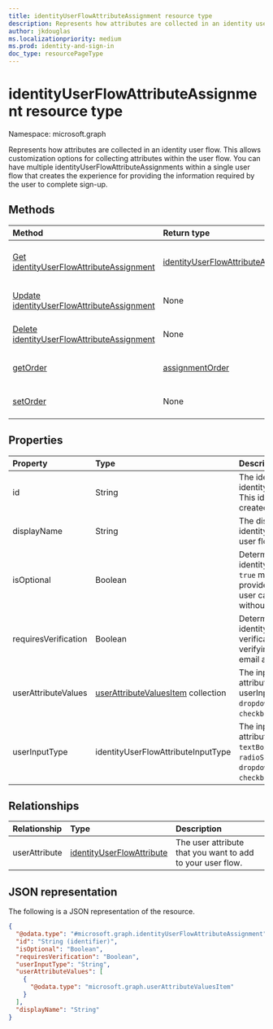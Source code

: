 ```yaml
---
title: identityUserFlowAttributeAssignment resource type
description: Represents how attributes are collected in an identity user flow.
author: jkdouglas
ms.localizationpriority: medium
ms.prod: identity-and-sign-in
doc_type: resourcePageType
---
```


# identityUserFlowAttributeAssignment resource type

Namespace: microsoft.graph

Represents how attributes are collected in an identity user flow. This allows customization options for collecting attributes within the user flow. You can have multiple identityUserFlowAttributeAssignments within a single user flow that creates the experience for providing the information required by the user to complete sign-up.

## Methods

| Method                                                                                             | Return type                                                                                | Description                                                                             |
| :------------------------------------------------------------------------------------------------- | :----------------------------------------------------------------------------------------- | :-------------------------------------------------------------------------------------- |
| [Get identityUserFlowAttributeAssignment](../api/identityuserflowattributeassignment-get.md)       | [identityUserFlowAttributeAssignment](../resources/identityuserflowattributeassignment.md) | Read the properties and relationships of an identityUserFlowAttributeAssignment object. |
| [Update identityUserFlowAttributeAssignment](../api/identityuserflowattributeassignment-update.md) | None                                                                                       | Update the properties of an identityUserFlowAttributeAssignment object.                 |
| [Delete identityUserFlowAttributeAssignment](../api/identityuserflowattributeassignment-delete.md) | None                                                                                       | Delete a specific identityUserFlowAttributeAssignment object.                           |
| [getOrder](../api/identityuserflowattributeassignment-getorder.md)                                 | [assignmentOrder](../resources/assignmentorder.md)                                         | Gets the order of the identityUserFlowAttributes being collected within a user flow.    |
| [setOrder](../api/identityuserflowattributeassignment-setorder.md)                                 | None                                                                                       | Sets the order of the identityUserFlowAttributes being collected within a user flow.    |

## Properties

| Property             | Type                                                                          | Description                                                                                                                                                                                    |
| :------------------- | :---------------------------------------------------------------------------- | :--------------------------------------------------------------------------------------------------------------------------------------------------------------------------------------------- |
| id                   | String                                                                        | The identifier of the identityUserFlowAttributeAssignment. This identifier is immutable after it is created. This is a read-only property.                                                     |
| displayName          | String                                                                        | The display name of the identityUserFlowAttribute within a user flow.                                                                                                                          |
| isOptional           | Boolean                                                                       | Determines whether the identityUserFlowAttribute is optional. `true` means the user doesn't have to provide a value. `false` means the user cannot complete sign-up without providing a value. |
| requiresVerification | Boolean                                                                       | Determines whether the identityUserFlowAttribute requires verification. This is only used for verifying the user's phone number or email address.                                              |
| userAttributeValues  | [userAttributeValuesItem](../resources/userattributevaluesitem.md) collection | The input options for the user flow attribute. Only applicable when the userInputType is `radioSingleSelect`, `dropdownSingleSelect`, or `checkboxMultiSelect`.                                |
| userInputType        | identityUserFlowAttributeInputType                                            | The input type of the user flow attribute. Possible values are: `textBox`, `dateTimeDropdown`, `radioSingleSelect`, `dropdownSingleSelect`, `emailBox`, `checkboxMultiSelect`.                 |

## Relationships

| Relationship  | Type                                                                   | Description                                                |
| :------------ | :--------------------------------------------------------------------- | :--------------------------------------------------------- |
| userAttribute | [identityUserFlowAttribute](../resources/identityuserflowattribute.md) | The user attribute that you want to add to your user flow. |

## JSON representation

The following is a JSON representation of the resource.

<!-- {
  "blockType": "resource",
  "keyProperty": "id",
  "@odata.type": "microsoft.graph.identityUserFlowAttributeAssignment",
  "openType": false
}
-->

```json
{
  "@odata.type": "#microsoft.graph.identityUserFlowAttributeAssignment",
  "id": "String (identifier)",
  "isOptional": "Boolean",
  "requiresVerification": "Boolean",
  "userInputType": "String",
  "userAttributeValues": [
    {
      "@odata.type": "microsoft.graph.userAttributeValuesItem"
    }
  ],
  "displayName": "String"
}
```
